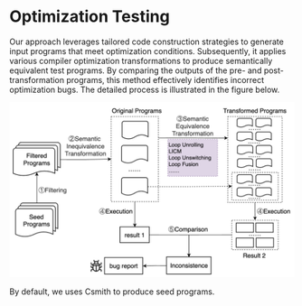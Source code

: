 # Optimization Testing
Our approach leverages tailored code construction strategies to generate input programs that meet optimization conditions. Subsequently, it applies various compiler optimization transformations to produce semantically equivalent test programs. By comparing the outputs of the pre- and post-transformation programs, this method effectively identifies incorrect optimization bugs. The detailed process is illustrated in the figure below. 

<img src="./workflow.jpg" alt="Workflow image" width="600" />

By default, we uses Csmith to produce seed programs. 


